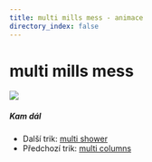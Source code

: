 ```yaml
---
title: multi mills mess - animace
directory_index: false
---
```


# multi mills mess

![](/animace/img/multi-mills-mess.gif)

##### Kam dál

- Další trik: [multi shower](multi-shower.html "Další trik multi shower")
- Předchozí trik: [multi columns](multi-columns.html "Předchozí trik multi columns")

